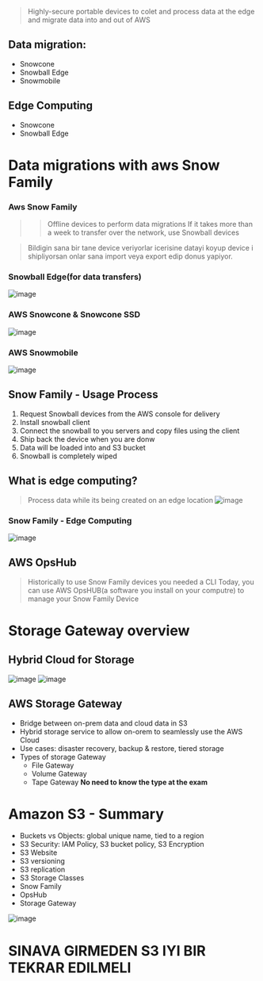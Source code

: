 >Highly-secure portable devices to colet and process data at the edge and migrate data into and out of AWS
## Data migration: 
- Snowcone
- Snowball Edge
- Snowmobile
## Edge Computing
- Snowcone
- Snowball Edge

# Data migrations with aws Snow Family

### Aws Snow Family
>> Offline devices to perform data migrations
>> If it takes more than a week to transfer over the network, use Snowball devices

> Bildigin sana bir tane device veriyorlar icerisine datayi koyup device i shipliyorsan onlar sana import veya export edip donus yapiyor. 

### Snowball Edge(for data transfers)

![image](<images/Pasted image 20230910211442.png>)
### AWS Snowcone & Snowcone SSD
![image](<images/Pasted image 20230910211610.png>)
### AWS Snowmobile
![image](<images/Pasted image 20230910212111.png>)

## Snow Family - Usage Process
1. Request Snowball devices from the AWS console for delivery
2. Install snowball client
3. Connect the snowball to you servers and copy files using the client
4. Ship back the device when you are donw
5. Data will be loaded into and S3 bucket
6. Snowball is completely wiped


## What is edge computing?
>Process data while its being created on an edge location
>![image](<images/Pasted image 20230910212557.png>)

### Snow Family - Edge Computing
![image](<images/Pasted image 20230910212736.png>)

## AWS OpsHub
> Historically to use Snow Family devices you needed a CLI 
> Today, you can use AWS OpsHUB(a software you install on your computre) to manage your Snow Family Device

# Storage Gateway overview

## Hybrid Cloud for Storage
![image](<images/Pasted image 20230910213503.png>)
![image](<images/Pasted image 20230910213536.png>)
## AWS Storage Gateway
- Bridge between on-prem data and cloud data in S3
- Hybrid storage service to allow on-orem to seamlessly use the AWS Cloud
- Use cases: disaster recovery, backup & restore, tiered storage
- Types of storage Gateway
	- File Gateway
	- Volume Gateway
	- Tape Gateway
**No need to know the type at the exam**

# Amazon S3 - Summary
- Buckets vs Objects: global unique name, tied to a region 
- S3 Security: IAM Policy, S3 bucket policy, S3 Encryption
- S3 Website
- S3 versioning
- S3 replication
- S3 Storage Classes
- Snow Family
- OpsHub
- Storage Gateway

![image](<images/Pasted image 20230910214055.png>)



# SINAVA GIRMEDEN S3 IYI BIR TEKRAR EDILMELI


